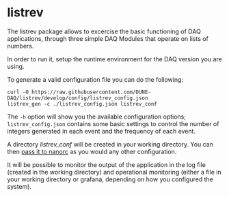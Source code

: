 # listrev

The listrev package allows to excercise the basic functioning of DAQ applications, through three simple DAQ Modules that operate on lists of numbers.

In order to run it, setup the runtime environment for the DAQ version you are using.

To generate a valid configuration file you can do the following:
```
curl -O https://raw.githubusercontent.com/DUNE-DAQ/listrev/develop/config/listrev_config.json
listrev_gen -c ./listrev_config.json listrev_conf
```
The `-h` option will show you the available configuration options; `listrev_config.json` contains some basic settings to control the number of integers generated in each event and the frequency of each event. 

A directory *listrev_conf* will be created in your working directory. You can then [pass it to nanorc](https://dune-daq-sw.readthedocs.io/en/latest/packages/nanorc/) as you would any other configuration.

It will be possible to monitor the output of the application in the log file (created in the working directory) and operational monitoring (either a file in your working directory or grafana, depending on how you configured the system).
